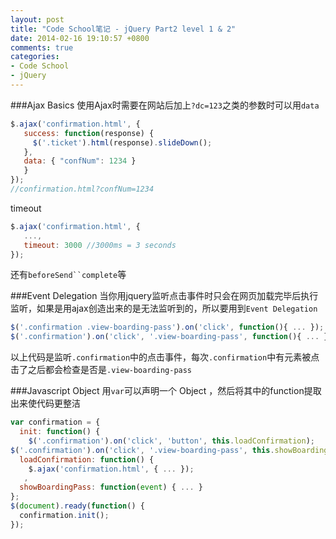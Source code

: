 ```yaml
---
layout: post
title: "Code School笔记 - jQuery Part2 level 1 & 2"
date: 2014-02-16 19:10:57 +0800
comments: true
categories: 
- Code School
- jQuery
---
```

###Ajax Basics
使用Ajax时需要在网站后加上`?dc=123`之类的参数时可以用`data`
```javascript
$.ajax('confirmation.html', {
   success: function(response) {
     $('.ticket').html(response).slideDown();
   },
   data: { "confNum": 1234 }
   }
});
//confirmation.html?confNum=1234
```
timeout
```javascript
$.ajax('confirmation.html', {
   ...,
   timeout: 3000 //3000ms = 3 seconds
});
```
还有`beforeSend``complete`等

###Event Delegation
当你用jquery监听点击事件时只会在网页加载完毕后执行监听，如果是用ajax创造出来的是无法监听到的，所以要用到`Event Delegation`
```javascript
$('.confirmation .view-boarding-pass').on('click', function(){ ... }); //无法监听到
$('.confirmation').on('click', '.view-boarding-pass', function(){ ... });
```
以上代码是监听`.confirmation`中的点击事件，每次`.confirmation`中有元素被点击了之后都会检查是否是`.view-boarding-pass`

###Javascript Object
用`var`可以声明一个 Object ，然后将其中的function提取出来使代码更整洁
```javascript
var confirmation = {
  init: function() {
    $('.confirmation').on('click', 'button', this.loadConfirmation);
$('.confirmation').on('click', '.view-boarding-pass', this.showBoardingPass); },
  loadConfirmation: function() {
    $.ajax('confirmation.html', { ... });
   ,
  showBoardingPass: function(event) { ... }
};
$(document).ready(function() {
  confirmation.init();
});
```